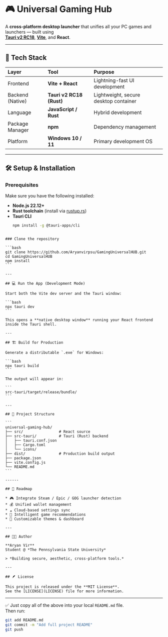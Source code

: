 # 🎮 Universal Gaming Hub

A **cross-platform desktop launcher** that unifies all your PC games and launchers — built using  
**[Tauri v2 RC18](https://tauri.app/)**, **[Vite](https://vitejs.dev/)**, and **React**.  

---

## 🚀 Tech Stack
| Layer | Tool | Purpose |
|:------|:-----|:--------|
| Frontend | **Vite + React** | Lightning-fast UI development |
| Backend (Native) | **Tauri v2 RC18 (Rust)** | Lightweight, secure desktop container |
| Language | **JavaScript / Rust** | Hybrid development |
| Package Manager | **npm** | Dependency management |
| Platform | **Windows 10 / 11** | Primary development OS |

---

## 🛠️ Setup & Installation

### Prerequisites
Make sure you have the following installed:
- **Node.js 22.12+**
- **Rust toolchain** (install via [rustup.rs](https://rustup.rs/))
- **Tauri CLI**
  ```bash
  npm install -g @tauri-apps/cli
````

### Clone the repository

```bash
git clone https://github.com/Aryanvirpsu/GamingUniversalHUB.git
cd GamingUniversalHUB
npm install
```

---

## 💻 Run the App (Development Mode)

Start both the Vite dev server and the Tauri window:

```bash
npx tauri dev
```

This opens a **native desktop window** running your React frontend inside the Tauri shell.

---

## 🏗️ Build for Production

Generate a distributable `.exe` for Windows:

```bash
npx tauri build
```

The output will appear in:

```
src-tauri/target/release/bundle/
```

---

## 📁 Project Structure

```
universal-gaming-hub/
├── src/                # React source
├── src-tauri/          # Tauri (Rust) backend
│   ├── tauri.conf.json
│   ├── Cargo.toml
│   └── icons/
├── dist/               # Production build output
├── package.json
├── vite.config.js
└── README.md
```

------

## 🧩 Roadmap

* 🎮 Integrate Steam / Epic / GOG launcher detection
* 💰 Unified wallet management
* ☁️ Cloud-based settings sync
* 🧠 Intelligent game recommendations
* 🎨 Customizable themes & dashboard

---

## 🧑‍💻 Author

**Aryan Vir**
Student @ *The Pennsylvania State University*

> *Building secure, aesthetic, cross-platform tools.*

---

## 🪶 License

This project is released under the **MIT License**.
See the [LICENSE](LICENSE) file for more information.

````

---

✅ Just copy all of the above into your local `README.md` file.  
Then run:
```bash
git add README.md
git commit -m "Add full project README"
git push
````
